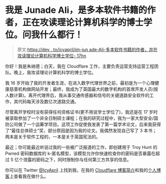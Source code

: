 # 我是 Junade Ali，是多本软件书籍的作者，正在攻读理论计算机科学的博士学位。问我什么都行！

> 原文:[https://dev . to/icyapril/im-jun ade-Ali-多本软件书籍的作者，并在攻读理论计算机科学博士学位- 17hn](https://dev.to/icyapril/im-junade-ali-author-of-multiple-software-books-and-working-on-a-phd-in-theoretical-computer-science-ask-me-anything--17hn)

你好！我是朱纳德；白天，我在 Cloudflare 工作，主要负责运营支持运营工程团队。晚上，我攻读理论计算机科学的博士学位。

我 16 岁开始了我的开发者生涯，在进入数字代理世界之前，最初是为一个心理健康慈善机构做网站开发；最终，我成为了英国最大的数字机构的首席开发人员(按人数计算)。离开代理界后，我从事交通传感器和信号的关键道路安全软件的工作，其代码每天涉及数亿次道路交通。

尽管离开学校时没有获得任何资格证书(更不用说学士学位了)，我还是在 17 岁时被录取参加了一个非全日制硕士课程；在我的研究过程中，我为一家大型安全/国防公司做了一个运筹学项目。这项工作促使我发表了第一篇学术论文，后来我获得了“最佳总体硕士”奖，部分原因是因为我的论文。我偶然发现自己写了 3 本书；两本是关于软件工程的，一本是关于英国宪法的。

最近；你可能最近听说过我的一些被广泛报道的工作，即创建用于 Troy Hunt 的 Pwned 密码数据库的 k-匿名模型，该模型允许你快速检查你的密码是否暴露在超过 5 亿个泄露的密码之下，同时限制你与任何第三方共享的信息。

你可以在 Twitter [@IcyApril](https://twitter.com/IcyApril) 上找到我，在我的 [Cloudflare 博客简介](https://blog.cloudflare.com/author/junade-ali/)和我的[个人博客](https://icyapril.com/about.html)上查看我在做什么。